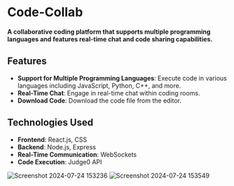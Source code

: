 # Code-Collab

**A collaborative coding platform that supports multiple programming languages and features real-time chat and code sharing capabilities.**

## Features

- **Support for Multiple Programming Languages**: Execute code in various languages including JavaScript, Python, C++, and more.
- **Real-Time Chat**: Engage in real-time chat within coding rooms.
- **Download Code**: Download the code file from the editor.

## Technologies Used

- **Frontend**: React.js, CSS
- **Backend**: Node.js, Express
- **Real-Time Communication**: WebSockets
- **Code Execution**: Judge0 API

  
![Screenshot 2024-07-24 153236](https://github.com/user-attachments/assets/d04fcae4-d196-4fa9-b646-bee396cd33bc)
![Screenshot 2024-07-24 153549](https://github.com/user-attachments/assets/0187fab3-143c-4ea0-82af-e93bc054fc94)
